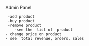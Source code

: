 Admin Panel

	 -add product
	 -buy product
	 -remove product
	    -see the  list of  product 
	- change price on product 
	- see  total revenue, orders, sales
